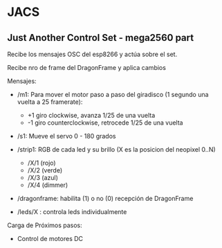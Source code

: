 # JACS

## Just Another Control Set - mega2560 part

Recibe los mensajes OSC del esp8266 y actúa sobre el set.

Recibe nro de frame del DragonFrame y aplica cambios

Mensajes:

- /m1: Para mover el motor paso a paso del giradisco (1 segundo una vuelta a 25 framerate):
  - +1 giro clockwise, avanza 1/25 de una vuelta
  - -1 giro counterclockwise, retrocede 1/25 de una vuelta

- /s1: Mueve el servo 0 - 180 grados

- /strip1: RGB de cada led y su brillo (X es la posicion del neopixel 0..N)
  - /X/1 (rojo)
  - /X/2 (verde)
  - /X/3 (azul)
  - /X/4 (dimmer)

- /dragonframe: habilita (1) o no (0) recepción de DragonFrame

- /leds/X : controla leds individualmente
  
Carga de Próximos pasos:

- Control de motores DC
